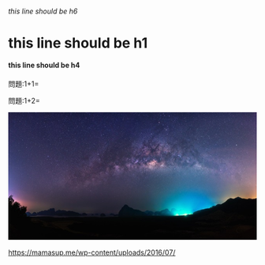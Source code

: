 ###### this line should be h6

# this line should be h1

#### this line should be h4

問題:1+1= <!-- hole 2だよ！ -->


問題:1+2= <!--lc	-->

![宇宙綺麗...](pixta_21892507_S.jpg)

https://mamasup.me/wp-content/uploads/2016/07/

